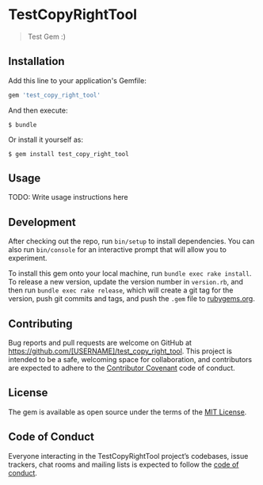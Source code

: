 # TestCopyRightTool

> Test Gem :)

## Installation

Add this line to your application's Gemfile:

```ruby
gem 'test_copy_right_tool'
```

And then execute:

    $ bundle

Or install it yourself as:

    $ gem install test_copy_right_tool

## Usage

TODO: Write usage instructions here

## Development

After checking out the repo, run `bin/setup` to install dependencies. You can also run `bin/console` for an interactive prompt that will allow you to experiment.

To install this gem onto your local machine, run `bundle exec rake install`. To release a new version, update the version number in `version.rb`, and then run `bundle exec rake release`, which will create a git tag for the version, push git commits and tags, and push the `.gem` file to [rubygems.org](https://rubygems.org).

## Contributing

Bug reports and pull requests are welcome on GitHub at https://github.com/[USERNAME]/test_copy_right_tool. This project is intended to be a safe, welcoming space for collaboration, and contributors are expected to adhere to the [Contributor Covenant](http://contributor-covenant.org) code of conduct.

## License

The gem is available as open source under the terms of the [MIT License](https://opensource.org/licenses/MIT).

## Code of Conduct

Everyone interacting in the TestCopyRightTool project’s codebases, issue trackers, chat rooms and mailing lists is expected to follow the [code of conduct](https://github.com/[USERNAME]/test_copy_right_tool/blob/master/CODE_OF_CONDUCT.md).
